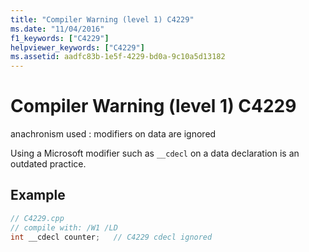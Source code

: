 ```yaml
---
title: "Compiler Warning (level 1) C4229"
ms.date: "11/04/2016"
f1_keywords: ["C4229"]
helpviewer_keywords: ["C4229"]
ms.assetid: aadfc83b-1e5f-4229-bd0a-9c10a5d13182
---
```

# Compiler Warning (level 1) C4229

anachronism used : modifiers on data are ignored

Using a Microsoft modifier such as `__cdecl` on a data declaration is an outdated practice.

## Example

```cpp
// C4229.cpp
// compile with: /W1 /LD
int __cdecl counter;   // C4229 cdecl ignored
```
